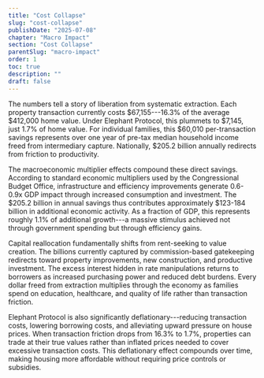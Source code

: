```yaml
---
title: "Cost Collapse"
slug: "cost-collapse"
publishDate: "2025-07-08"
chapter: "Macro Impact"
section: "Cost Collapse"
parentSlug: "macro-impact"
order: 1
toc: true
description: ""
draft: false
---
```


The numbers tell a story of liberation from systematic extraction. Each property transaction currently costs \$67,155---16.3% of the average \$412,000 home value. Under Elephant Protocol, this plummets to \$7,145, just 1.7% of home value. For individual families, this \$60,010 per-transaction savings represents over one year of pre-tax median household income freed from intermediary capture. Nationally, \$205.2 billion annually redirects from friction to productivity.

The macroeconomic multiplier effects compound these direct savings. According to standard economic multipliers used by the Congressional Budget Office, infrastructure and efficiency improvements generate 0.6-0.9x GDP impact through increased consumption and investment. The \$205.2 billion in annual savings thus contributes approximately \$123-184 billion in additional economic activity. As a fraction of GDP, this represents roughly 1.1% of additional growth---a massive stimulus achieved not through government spending but through efficiency gains.

Capital reallocation fundamentally shifts from rent-seeking to value creation. The billions currently captured by commission-based gatekeeping redirects toward property improvements, new construction, and productive investment. The excess interest hidden in rate manipulations returns to borrowers as increased purchasing power and reduced debt burdens. Every dollar freed from extraction multiplies through the economy as families spend on education, healthcare, and quality of life rather than transaction friction.

Elephant Protocol is also significantly deflationary---reducing transaction costs, lowering borrowing costs, and alleviating upward pressure on house prices. When transaction friction drops from 16.3% to 1.7%, properties can trade at their true values rather than inflated prices needed to cover excessive transaction costs. This deflationary effect compounds over time, making housing more affordable without requiring price controls or subsidies.
